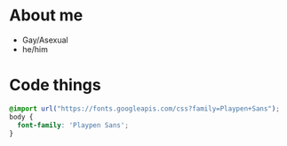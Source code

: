 # About me
- Gay/Asexual
- he/him

# Code things
```css
@import url("https://fonts.googleapis.com/css?family=Playpen+Sans");
body {
  font-family: 'Playpen Sans';
}
```
